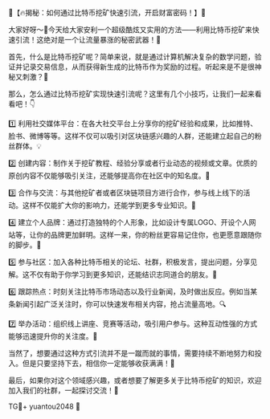 🚀【🔥揭秘：如何通过比特币挖矿快速引流，开启财富密码！】💸

大家好呀～👋今天给大家安利一个超级酷炫又实用的方法——利用比特币挖矿来快速引流！这绝对是一个让流量暴涨的秘密武器！🎯

首先，什么是比特币挖矿呢？简单来说，就是通过计算机解决复杂的数学问题，验证并记录交易信息，从而获得新生成的比特币作为奖励的过程。听起来是不是很神秘又刺激？🧐

那么，怎么通过比特币挖矿实现快速引流呢？这里有几个小技巧，让我们一起来看看吧！👇

1️⃣ 利用社交媒体平台：在各大社交平台上分享你的挖矿经验和成果，比如推特、脸书、微博等等。这样不仅可以吸引对区块链感兴趣的人群，还能建立起自己的粉丝群体。💡

2️⃣ 创建内容：制作关于挖矿教程、经验分享或者行业动态的视频或文章。优质的原创内容不仅能够吸引关注，还能够提高你在社区中的知名度。🎥

3️⃣ 合作与交流：与其他挖矿者或者区块链项目方进行合作，参与线上线下的活动。这样不仅能扩大你的影响力，还能学到更多专业知识。🤝

4️⃣ 建立个人品牌：通过打造独特的个人形象，比如设计专属LOGO、开设个人网站等，让你的品牌更加鲜明。这样一来，你的粉丝更容易记住你，也更愿意跟随你的脚步。🎨

5️⃣ 参与社区：加入各种比特币相关的论坛、社群，积极发言，提出问题，分享见解。这不仅有助于你学习到更多知识，还能结识志同道合的朋友。💬

6️⃣ 跟踪热点：时刻关注比特币市场动态以及行业新闻，及时做出反应。例如当某条新闻引起广泛关注时，你可以快速发布相关内容，抢占流量高地。🔍

7️⃣ 举办活动：组织线上讲座、竞赛等活动，吸引用户参与。这种互动性强的方式能够迅速提升你的关注度。🎉

当然了，想要通过这种方式引流并不是一蹴而就的事情，需要持续不断地努力和投入。但是只要坚持下去，相信你一定能够收获满满！🌟

最后，如果你对这个领域感兴趣，或者想要了解更多关于比特币挖矿的知识，欢迎加入我们的社群，一起探讨交流！🌈

TG💪+ yuantou2048  📲